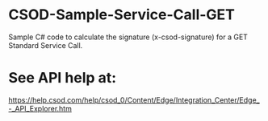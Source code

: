 # CSOD-Sample-Service-Call-GET
Sample C# code to calculate the signature (x-csod-signature) for a GET Standard Service Call.

# See API help at:
https://help.csod.com/help/csod_0/Content/Edge/Integration_Center/Edge_-_API_Explorer.htm
